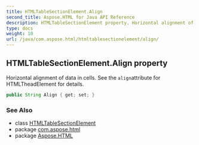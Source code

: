 ```yaml
---
title: HTMLTableSectionElement.Align
second_title: Aspose.HTML for Java API Reference
description: HTMLTableSectionElement property. Horizontal alignment of data in cells. See the alignattribute for HTMLTheadElement for details
type: docs
weight: 10
url: /java/com.aspose.html/htmltablesectionelement/align/
---
```

## HTMLTableSectionElement.Align property

Horizontal alignment of data in cells. See the `align`attribute for HTMLTheadElement for details.

```java
public String Align { get; set; }
```

### See Also

* class [HTMLTableSectionElement](../)
* package [com.aspose.html](../../../com.aspose.html/)
* package [Aspose.HTML](../../../)
